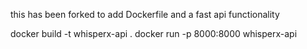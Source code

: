this has been forked to add Dockerfile and a fast api functionality 

docker build -t whisperx-api .
docker run -p 8000:8000 whisperx-api
